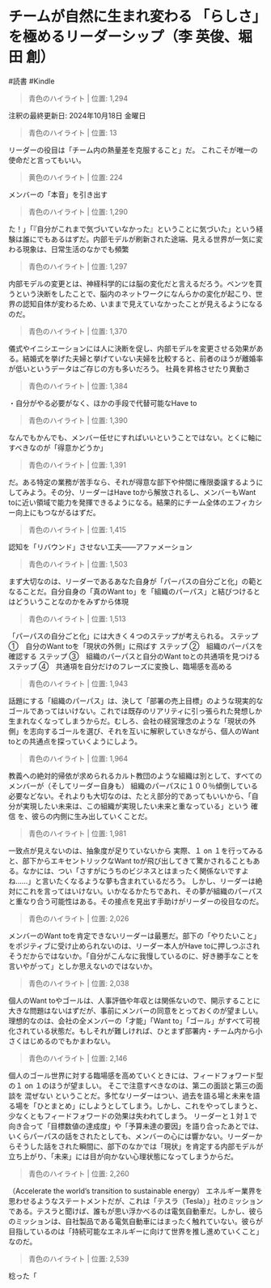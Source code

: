 # チームが自然に生まれ変わる 「らしさ」を極めるリーダーシップ（李 英俊、堀田 創）

#読書 #Kindle

> 青色のハイライト | 位置: 1,294

注釈の最終更新日: 2024年10月18日 金曜日


> 青色のハイライト | 位置: 13

リーダーの役目は「チーム内の熱量差を克服すること」だ。 これこそが唯一の使命だと言ってもいい。


> 黄色のハイライト | 位置: 224

メンバーの「本音」を引き出す


> 青色のハイライト | 位置: 1,290

た！」「『自分がこれまで気づいていなかった』ということに気づいた」という経験は誰にでもあるはずだ。内部モデルが刷新された途端、見える世界が一気に変わる現象は、日常生活のなかでも頻繁


> 青色のハイライト | 位置: 1,297

内部モデルの変更とは、神経科学的には脳の変化だと言えるだろう。ベンツを買うという決断をしたことで、脳内のネットワークになんらかの変化が起こり、世界の認知自体が変わるため、いままで見えていなかったことが見えるようになるのだ。


> 青色のハイライト | 位置: 1,370

儀式やイニシエーションには人に決断を促し、内部モデルを変更させる効果がある。結婚式を挙げた夫婦と挙げていない夫婦を比較すると、前者のほうが離婚率が低いというデータはご存じの方も多いだろう。 社員を昇格させたり異動さ


> 青色のハイライト | 位置: 1,384

・自分がやる必要がなく、ほかの手段で代替可能なHave to


> 青色のハイライト | 位置: 1,390

なんでもかんでも、メンバー任せにすればいいということではない。とくに軸にすべきなのが「得意かどうか」


> 青色のハイライト | 位置: 1,391

だ。ある特定の業務が苦手なら、それが得意な部下や仲間に権限委譲するようにしてみよう。その分、リーダーはHave toから解放されるし、メンバーもWant toに近い領域で能力を発揮できるようになる。結果的にチーム全体のエフィカシー向上にもつながるはずだ。


> 青色のハイライト | 位置: 1,415

認知を「リバウンド」させない工夫——アファメーション


> 青色のハイライト | 位置: 1,503

まず大切なのは、リーダーであるあなた自身が「パーパスの自分ごと化」の範となることだ。自分自身の「真のWant to」を「組織のパーパス」と結びつけるとはどういうことなのかをみずから体現


> 青色のハイライト | 位置: 1,513

「パーパスの自分ごと化」には大きく４つのステップが考えられる。 ステップ ①　自分のWant toを「現状の外側」に飛ばす ステップ ②　組織のパーパスを確認する ステップ ③　組織のパーパスと自分のWant toとの共通項を見つける ステップ ④　共通項を自分だけのフレーズに変換し、臨場感を高める


> 青色のハイライト | 位置: 1,943

話題にする「組織のパーパス」は、決して「部署の売上目標」のような現実的なゴールであってはいけない。これでは既存のリアリティに引っ張られた発想しか生まれなくなってしまうからだ。むしろ、会社の経営理念のような「現状の外側」を志向するゴールを選び、それを互いに解釈していきながら、個人のWant toとの共通点を探っていくようにしよう。


> 青色のハイライト | 位置: 1,964

教義への絶対的帰依が求められるカルト教団のような組織は別として、すべてのメンバーが（そしてリーダー自身も） 組織のパーパスに１００％傾倒している必要などない。それよりも大切なのは、たとえ部分的であってもいいから、「自分が実現したい未来は、この組織が実現したい未来と重なっている」という 確信 を、彼らの内側に生み出していくことだ。


> 青色のハイライト | 位置: 1,981

一致点が見えないのは、抽象度が足りていないから 実際、１ on １を行ってみると、部下からエキセントリックなWant toが飛び出してきて驚かされることもある。なかには、つい「さすがにうちのビジネスとはまったく関係ないですよね……」と言いたくなるような夢も含まれているだろう。 しかし、リーダーは絶対にこれを言ってはいけない。いかなるかたちであれ、その夢が組織のパーパスと重なり合う可能性はある。その接点を見出す手助けがリーダーの役目なのだ。


> 青色のハイライト | 位置: 2,026

メンバーのWant toを肯定できないリーダーは最悪だ。部下の「やりたいこと」をポジティブに受け止められないのは、リーダー本人がHave toに押しつぶされそうだからではないか。「自分がこんなに我慢しているのに、好き勝手なことを言いやがって」としか思えないのではないか。


> 青色のハイライト | 位置: 2,038

個人のWant toやゴールは、人事評価や年収とは関係ないので、開示することに大きな問題はないはずだが、事前にメンバーの同意をとっておくのが望ましい。理想的なのは、会社の全メンバーの「才能」「Want to」「ゴール」がすべて可視化されている状態だ。もしそれが難しければ、ひとまず部署内・チーム内から小さくはじめるのでもかまわない。


> 青色のハイライト | 位置: 2,146

個人のゴール世界に対する臨場感を高めていくときには、フィードフォワード型の１ on １のほうが望ましい。 そこで注意すべきなのは、第二の面談と第三の面談を 混ぜない ということだ。多忙なリーダーはつい、過去を語る場と未来を語る場を「ひとまとめ」にしようとしてしまう。しかし、これをやってしまうと、少なくともフィードフォワードの効果は失われてしまう。 リーダーと１対１で向き合って「目標数値の達成度」や「予算未達の要因」を語り合ったあとでは、いくらパーパスの話をされたとしても、メンバーの心には響かない。リーダーからそうした話をされた瞬間に、部下のなかでは「現状」を肯定する内部モデルが立ち上がり、「未来」には目が向かない心理状態になってしまうからだ。


> 青色のハイライト | 位置: 2,260

（Accelerate the world’s transition to sustainable energy） エネルギー業界を思わせるようなステートメントだが、これは「テスラ（Tesla）」社のミッションである。テスラと聞けば、誰もが思い浮かべるのは電気自動車だ。しかし、彼らのミッションは、自社製品である電気自動車にはまったく触れていない。彼らが目指しているのは「持続可能なエネルギーに向けて世界を推し進めていくこと」なのだ。


> 青色のハイライト | 位置: 2,539

稔った「


